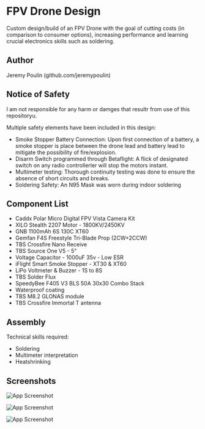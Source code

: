 
# FPV Drone Design

Custom design/build of an FPV Drone with the goal of cutting costs (in comparison to consumer options), increasing performance and learning crucial electronics skills such as soldering.


## Author

Jeremy Poulin (github.com/jeremypoulin)
## Notice of Safety

I am not responsible for any harm or damges that resultr from use of this repositoryu.

Multiple safety elements have been included in this design:

- Smoke Stopper Battery Connection:
    Upon first connection of a battery, a smoke stopper is place between the drone lead and battery lead to mitigate the possibility of fire/explosion.
- Disarm Switch programmed through Betaflight:
    A flick of designated switch on any radio controllerler will stop the motors instant.
- Multimeter testing:
    Thorough continuity testing was done to ensure the absence of short circuits and breaks.
- Soldering Safety:
    An N95 Mask was worn during indoor soldering
## Component List

- Caddx Polar Micro Digital FPV Vista Camera Kit
- XILO Stealth 2207 Motor - 1800KV/2450KV
- GNB 1100mAh 6S 130C XT60
- Gemfan F4S Freestyle Tri-Blade Prop (2CW+2CCW)
- TBS Crossfire Nano Receive
- TBS Source One V5 - 5"
- Voltage Capacitor - 1000uF 35v - Low ESR
- iFlight Smart Smoke Stopper - XT30 & XT60
- LiPo Voltmeter & Buzzer - 1S to 8S
- TBS Solder Flux
- SpeedyBee F405 V3 BLS 50A 30x30 Combo Stack
- Waterproof coating
- TBS  M8.2 GLONAS module
- TBS Crossfire Immortal T antenna
## Assembly

Technical skills required:
- Soldering
- Multimeter interpretation
- Heatshrinking
## Screenshots

![App Screenshot](https://github.com/jeremypoulin/FPV-Drone-Design/main/media/img1.HEIC)

![App Screenshot](https://github.com/jeremypoulin/FPV-Drone-Design/main/media/img2.HEIC)

![App Screenshot](https://github.com/jeremypoulin/FPV-Drone-Design/main/media/img3.jpeg)
